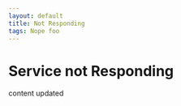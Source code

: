 ```yaml
---
layout: default
title: Not Responding
tags: Nope foo
---
```


# Service not Responding

content updated

